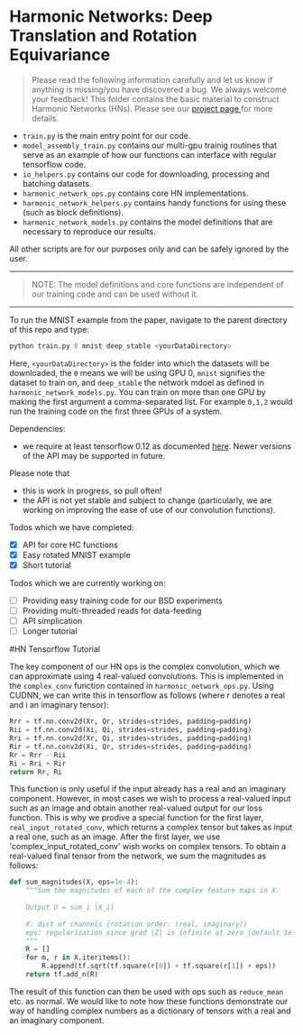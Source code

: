 # Harmonic Networks: Deep Translation and Rotation Equivariance
> Please read the following information carefully and let us know if anything is missing/you have discovered a bug. We always welcome your feedback!
This folder contains the basic material to construct Harmonic Networks (HNs). Please see our <a href="http://visual.cs.ucl.ac.uk/pubs/harmonicNets/index.html"> project page </a> for more details.
* `train.py` is the main entry point for our code.
* `model_assembly_train.py` contains our multi-gpu trainig routines that serve as an example of how our functions can interface with regular tensorflow code.
* `io_helpers.py` contains our code for downloading, processing and batching datasets.
* `harmonic_network_ops.py` contains core HN implementations.
* `harmonic_network_helpers.py` contains handy functions for using these (such as block definitions).
* `harmonic_network_models.py` contains the model definitions that are necessary to reproduce our results.

All other scripts are for our purposes only and can be safely ignored by the user.

____
> NOTE: The model definitions and core functions are independent of our training code and can be used without it.
____

To run the MNIST example from the paper, navigate to the parent directory of this repo and type:
```python
python train.py 0 mnist deep_stable <yourDataDirectory>
```
Here, `<yourDataDirectory>` is the folder into which the datasets will be downloaded, the `0` means we will be using GPU 0, `mnist` signifies the dataset to train on, and `deep_stable` the network mdoel as defined in `harmonic_network_models.py`.
You can train on more than one GPU by making the first argument a comma-separated list. For example `0,1,2` would run the training code on the first three GPUs of a system.

Dependencies:
* we require at least tensorflow 0.12 as documented <a href="https://www.tensorflow.org/versions/r0.12/api_docs/index.html">here</a>. Newer versions of the API may be supported in future.

Please note that
* this is work in progress, so pull often!
* the API is not yet stable and subject to change (particularly, we are working on improving the ease of use of our convolution functions).

Todos which we have completed:
- [x] API for core HC functions
- [x] Easy rotated MNIST example
- [x] Short tutorial

Todos which we are currently working on:
- [ ] Providing easy training code for our BSD experiments
- [ ] Providing multi-threaded reads for data-feeding
- [ ] API simplication
- [ ] Longer tutorial

#HN Tensorflow Tutorial

The key component of our HN ops is the complex convolution, which we can approximate using 4 real-valued convolutions. This is implemented in the `complex_conv` function contained in `harmonic_network_ops.py`.
Using CUDNN, we can write this in tensorflow as follows (where r denotes a real and i an imaginary tensor):

```python
Rrr = tf.nn.conv2d(Xr, Qr, strides=strides, padding=padding)
Rii = tf.nn.conv2d(Xi, Qi, strides=strides, padding=padding)
Rri = tf.nn.conv2d(Xr, Qi, strides=strides, padding=padding)
Rir = tf.nn.conv2d(Xi, Qr, strides=strides, padding=padding)
Rr = Rrr - Rii
Ri = Rri + Rir
return Rr, Ri
```

This function is only useful if the input already has a real and an imaginary component. However, in most cases we wish to process a real-valued input such as an image and obtain another real-valued output for our loss function.
This is why we prodive a special function for the first layer, `real_input_rotated_conv`, which returns a complex tensor but takes as input a real one, such as an image.
After the first layer, we use 'complex_input_rotated_conv' wish works on complex tensors. To obtain a real-valued final tensor from the network, we sum the magnitudes as follows:

```python
def sum_magnitudes(X, eps=1e-4):
	"""Sum the magnitudes of each of the complex feature maps in X.
	
	Output U = sum_i |X_i|
	
	X: dict of channels {rotation order: (real, imaginary)}
	eps: regularization since grad |Z| is infinite at zero (default 1e-4)
	"""
	R = []
	for m, r in X.iteritems():
		R.append(tf.sqrt(tf.square(r[0]) + tf.square(r[1]) + eps))
	return tf.add_n(R)
```

The result of this function can then be used with ops such as `reduce_mean` etc. as normal.
We would like to note how these functions demonstrate our way of handling complex numbers as a dictionary of tensors with a real and an imaginary component.